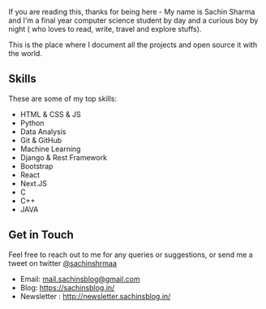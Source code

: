 
If you are reading this, thanks for being here - My name is Sachin Sharma and I'm a final year computer science student by day and a curious boy by night ( who loves to read, write, travel and explore stuffs).

This is the place where I document all the projects and open source it with the world.
 

## Skills

These are some of my top skills:

- HTML & CSS & JS
- Python
- Data Analysis
- Git & GitHub
- Machine Learning
- Django & Rest Framework
- Bootstrap
- React 
- Next.JS
- C
- C++
- JAVA
    

## Get in Touch

Feel free to reach out to me for any queries or suggestions, or send me a tweet on twitter [@sachinshrmaa](https://twitter.com/SachinShrmaa/)

- Email: mail.sachinsblog@gmail.com
- Blog: https://sachinsblog.in/
- Newsletter : http://newsletter.sachinsblog.in/
